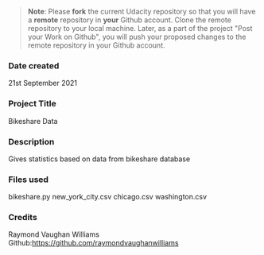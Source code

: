>**Note**: Please **fork** the current Udacity repository so that you will have a **remote** repository in **your** Github account. Clone the remote repository to your local machine. Later, as a part of the project "Post your Work on Github", you will push your proposed changes to the remote repository in your Github account.

### Date created
21st September 2021

### Project Title
Bikeshare Data

### Description
Gives statistics based on data from bikeshare database

### Files used

bikeshare.py
new_york_city.csv
chicago.csv
washington.csv

### Credits
Raymond Vaughan Williams
Github:https://github.com/raymondvaughanwilliams
